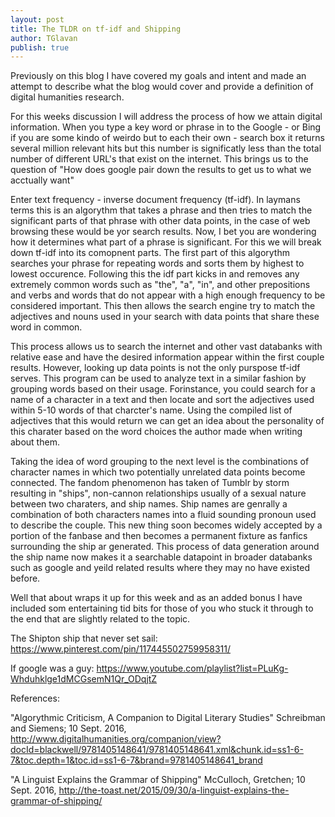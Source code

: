 ```yaml
---
layout: post
title: The TLDR on tf-idf and Shipping
author: TGlavan
publish: true
---
```


Previously on this blog I have covered my goals and intent and made an attempt to describe what the blog would cover and provide  a definition of digital humanities research. 
  
For this weeks discussion I will address the process of how we attain digital information.  When you type a key word or phrase in to the Google - or Bing if you are some kindo of weirdo but to each their own -  search box it returns several million relevant hits but this number is significatly less than the total number of different URL's that exist on the internet.  This brings us to the question of "How does google pair down the results to get us to what we acctually want"
  
Enter text frequency - inverse document frequency (tf-idf).  In laymans terms this is an algorythm that takes a phrase and then tries to match the significant parts of that phrase with other data points, in the case of web browsing these would be yor search results.  Now, I bet you are wondering how it determines what part of a phrase is significant.  For this we will break down tf-idf into its comopnent parts.  The first part of this algorythm searches your phrase for repeating words and sorts them by highest to lowest occurence. Following this the idf part kicks in and removes any extremely common words such as "the", "a", "in", and other prepositions and verbs and words that do not appear with a high enough frequency to be considered important.  This then allows the search engine try to match the adjectives and nouns used in your search with data points that share these word in common.
  
This process allows us to search the internet and other vast databanks with relative ease and have the desired information appear within the first couple results.  However, looking up data points is not the only purspose tf-idf serves.  This program can be used to analyze text in a similar fashion by grouping words based on their usage.  Forinstance, you could search for a name of a character in a text and then locate and sort the adjectives used within 5-10 words of that charcter's name.  Using the compiled list of adjectives that this would return we can get an idea about the personality of this charater based on the word choices the author made when writing about them.
  
Taking the idea of word grouping to the next level is the combinations of character names in which two potentially unrelated data points become connected.  The fandom phenomenon has taken of Tumblr by storm resulting in "ships", non-cannon relationships usually of a sexual nature between two charaters, and  ship names.  Ship names are genrally a combination of both characters names into a fluid sounding pronoun used to describe the couple.  This new thing soon becomes widely accepted by a portion of the fanbase and then becomes a permanent fixture as fanfics surrounding the ship ar generated.  This process of data generation around the ship name now makes it a searchable datapoint in broader databanks such as google and yeild related results where they may no have existed before.
  
Well that about wraps it up for this week and as an added bonus I have included som entertaining tid bits for those of you who stuck it through to the end that are slightly related to the topic.

The Shipton ship that never set sail:
https://www.pinterest.com/pin/117445502759958311/

If google was a guy:
https://www.youtube.com/playlist?list=PLuKg-Whduhklge1dMCGsemN1Qr_ODqjtZ

References:

"Algorythmic Criticism, A Companion to Digital Literary Studies" Schreibman and Siemens; 10 Sept. 2016, http://www.digitalhumanities.org/companion/view?docId=blackwell/9781405148641/9781405148641.xml&chunk.id=ss1-6-7&toc.depth=1&toc.id=ss1-6-7&brand=9781405148641_brand

"A Linguist Explains the Grammar of Shipping" McCulloch, Gretchen; 10 Sept. 2016, http://the-toast.net/2015/09/30/a-linguist-explains-the-grammar-of-shipping/
